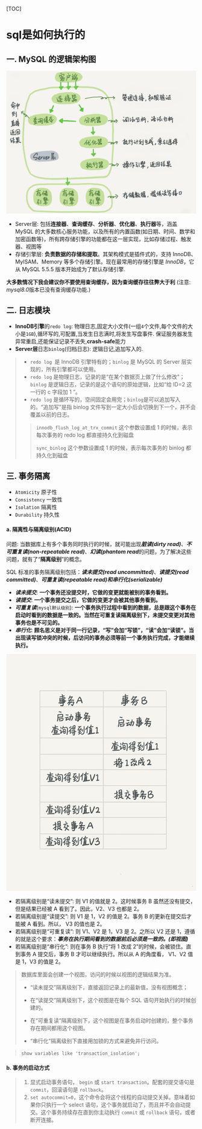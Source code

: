 [TOC]



# sql是如何执行的

## 一. MySQL 的逻辑架构图

![MySQL 的逻辑架构图](asserts/sql_process.png)

- Server层: 包括**连接器**、**查询缓存**、**分析器**、**优化器**、**执行器**等，涵盖 MySQL 的大多数核心服务功能，以及所有的内置函数(如日期、时间、数学和加密函数等)，所有跨存储引擎的功能都在这一层实现，比如存储过程、触发器、视图等
- 存储引擎层: **负责数据的存储和提取**。其架构模式是插件式的，支持 InnoDB、MyISAM、Memory 等多个存储引擎。现在最常用的存储引擎是 *InnoDB*，它从 MySQL 5.5.5 版本开始成为了默认存储引擎.

**大多数情况下我会建议你不要使用查询缓存，因为查询缓存往往弊大于利** (注意: *mysql8.0*版本已没有查询缓存功能.)

## 二. 日志模块

- **InnoDB引擎**的`redo log`: 物理日志,固定大小文件(一组`4`个文件,每个文件的大小是`1GB`),循环写的,可配置,当发生日志满时,将发生写盘事件. 保证服务器发生异常重启,还能保证记录不丢失,**crash-safe**能力
- **Server层**日志`binlog`(归档日志): 逻辑日记,追加写入的.

> - `redo log `是 InnoDB 引擎特有的；`binlog` 是 MySQL 的 Server 层实现的，所有引擎都可以使用。
> - `redo log` 是物理日志，记录的是“在某个数据页上做了什么修改”；`binlog` 是逻辑日志，记录的是这个语句的原始逻辑，比如“给 ID=2 这一行的 c 字段加 1 ”。
> - `redo log` 是循环写的，空间固定会用完；`binlog`是可以追加写入的。“追加写”是指 binlog 文件写到一定大小后会切换到下一个，并不会覆盖以前的日志。
>
> > `innodb_flush_log_at_trx_commit` 这个参数设置成 1 的时候，表示每次事务的 redo log 都直接持久化到磁盘
> >
> > `sync_binlog` 这个参数设置成 1 的时候，表示每次事务的 binlog 都持久化到磁盘

## 三. 事务隔离

- `Atomicity` 原子性
- `Consistency` 一致性
- `Isolation` 隔离性
- `Durability` 持久性

#### a. 隔离性与隔离级别(ACID)

问题: 当数据库上有多个事务同时执行的时候，就可能出现***脏读(dirty read)***、***不可重复读(non-repeatable read)***、***幻读(phantom read***的问题，为了解决这些问题，就有了“**隔离级别**”的概念。

SQL 标准的事务隔离级别包括：***读未提交(read uncommitted)***、***读提交(read committed)***、***可重复读(repeatable read)***和***串行化(serializable)***

- ***读未提交***: **一个事务还没提交时，它做的变更就能被别的事务看到。**
- ***读提交***: **一个事务提交之后，它做的变更才会被其他事务看到。**
- ***可重复读***(`mysql默认级别`):  **一个事务执行过程中看到的数据，总是跟这个事务在启动时看到的数据是一致的。当然在可重复读隔离级别下，未提交变更对其他事务也是不可见的。**
- ***串行化***:  **顾名思义是对于同一行记录，“写”会加“写锁”，“读”会加“读锁”。当出现读写锁冲突的时候，后访问的事务必须等前一个事务执行完成，才能继续执行。**



![事务](asserts/shiwu.png)



- 若隔离级别是“读未提交”:  则 V1 的值就是 2。这时候事务 B 虽然还没有提交，但是结果已经被 A 看到了。因此，V2、V3 也都是 2。
- 若隔离级别是“读提交”: 则 V1 是 1，V2 的值是 2。事务 B 的更新在提交后才能被 A 看到。所以， V3 的值也是 2。
- 若隔离级别是“可重复读”: 则 V1、V2 是 1，V3 是 2。之所以 V2 还是 1，遵循的就是这个要求：***事务在执行期间看到的数据前后必须是一致的。(即视图)***
- 若隔离级别是“串行化”: 则在事务 B 执行“将 1 改成 2”的时候，会被锁住。直到事务 A 提交后，事务 B 才可以继续执行。所以从 A 的角度看， V1、V2 值是 1，V3 的值是 2。

> 数据库里面会创建一个视图，访问的时候以视图的逻辑结果为准。
>
> - “读未提交”隔离级别下，直接返回记录上的最新值，没有视图概念；
> - 在“读提交”隔离级别下，这个视图是在每个 SQL 语句开始执行的时候创建的。
>
> - 在“可重复读”隔离级别下，这个视图是在事务启动时创建的，整个事务存在期间都用这个视图。
> - “串行化”隔离级别下直接用加锁的方式来避免并行访问。

> `show variables like 'transaction_isolation';` 

#### b. 事务的启动方式

> 1. 显式启动事务语句， `begin` 或 `start transaction`。配套的提交语句是 `commit`，回滚语句是 `rollback`。
> 2. `set autocommit=0`，这个命令会将这个线程的自动提交关掉。意味着如果你只执行一个 select 语句，这个事务就启动了，而且并不会自动提交。这个事务持续存在直到你主动执行 `commit` 或 `rollback` 语句，或者断开连接。

